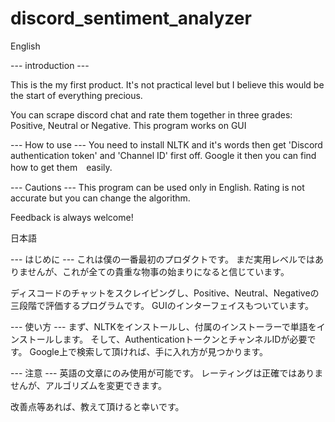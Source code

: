 # discord_sentiment_analyzer   



English   



--- introduction ---

This is the my first product.
It's not practical level but I believe this would be the start of everything precious.

You can scrape discord chat and rate them together in three grades: Positive, Neutral or Negative.
This program works on GUI

--- How to use ---
You need to install NLTK and it's words then get 'Discord authentication token' and 'Channel ID' first off.
Google it then you can find how to get them　easily.

--- Cautions ---
This program can be used only in English.
Rating is not accurate but you can change the algorithm.


Feedback is always welcome!



日本語



--- はじめに ---
これは僕の一番最初のプロダクトです。
まだ実用レベルではありませんが、これが全ての貴重な物事の始まりになると信じています。

ディスコードのチャットをスクレイピングし、Positive、Neutral、Negativeの三段階で評価するプログラムです。
GUIのインターフェイスもついています。

--- 使い方 ---
まず、NLTKをインストールし、付属のインストーラーで単語をインストールします。
そして、AuthenticationトークンとチャンネルIDが必要です。
Google上で検索して頂ければ、手に入れ方が見つかります。

--- 注意 ---
英語の文章にのみ使用が可能です。
レーティングは正確ではありませんが、アルゴリズムを変更できます。


改善点等あれば、教えて頂けると幸いです。

